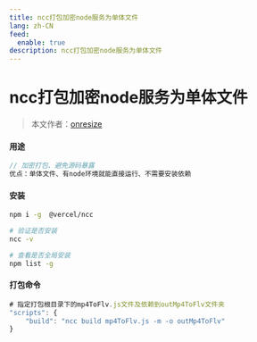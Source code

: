 ```yaml
---
title: ncc打包加密node服务为单体文件
lang: zh-CN
feed:
  enable: true
description: ncc打包加密node服务为单体文件
---
```


# ncc打包加密node服务为单体文件

> 本文作者：[onresize](https://github.com/onresize)


#### 用途

```js
// 加密打包、避免源码暴露
优点：单体文件、有node环境就能直接运行、不需要安装依赖
```

#### 安装

```bash
npm i -g  @vercel/ncc

# 验证是否安装
ncc -v

# 查看是否全局安装
npm list -g
```

#### 打包命令

```js
# 指定打包根目录下的mp4ToFlv.js文件及依赖到outMp4ToFlv文件夹
"scripts": {
	"build": "ncc build mp4ToFlv.js -m -o outMp4ToFlv"
}
```

